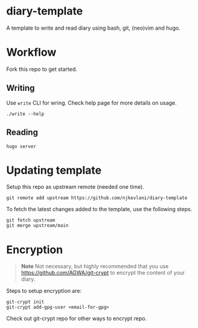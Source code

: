 # diary-template

A template to write and read diary using bash, git, (neo)vim and hugo.

# Workflow

Fork this repo to get started.

## Writing

Use `write` CLI for wring. Check help page for more details on usage.

```shell
./write --help
```

## Reading

```shell
hugo server
```

# Updating template

Setup this repo as upstream remote (needed one time).

```shell
git remote add upstream https://github.com/njkevlani/diary-template
```

To fetch the latest changes added to the template, use the following steps.

```shell
git fetch upstream
git merge upstream/main
```

# Encryption

> **Note**
> Not necessary, but highly recommended that you use <https://github.com/AGWA/git-crypt>
> to encrypt the content of your diary.

Steps to setup encryption are:

```shell
git-crypt init
git-crypt add-gpg-user <email-for-gpg>
```

Check out git-crypt repo for other ways to encrypt repo.
